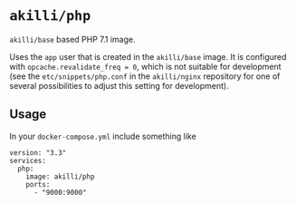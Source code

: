 # `akilli/php`

`akilli/base` based PHP 7.1 image.

Uses the `app` user that is created in the `akilli/base` image. It is configured with `opcache.revalidate_freq = 0`, which is not suitable for development (see the `etc/snippets/php.conf` in the `akilli/nginx` repository for one of several possibilities to adjust this setting for development).

## Usage

In your `docker-compose.yml` include something like

    version: "3.3"
    services:
      php:
        image: akilli/php
        ports:
          - "9000:9000"
